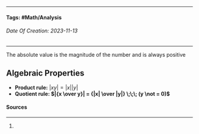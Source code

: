 __________________________________________________________________________
#### **Tags:** #Math/Analysis 
###### *Date Of Creation: 2023-11-13*
__________________________________________________________________________

The absolute value is the magnitude of the number and is always positive
## Algebraic Properties
- **Product rule:** $|xy| = |x||y|$
- **Quotient rule: $|{x \over y}| = {|x| \over |y|} \;\;\; (y \not = 0)$**
#### Sources
__________________________________________________________________________
1. 